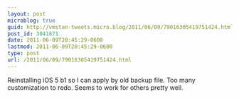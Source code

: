 ```yaml
---
layout: post
microblog: true
guid: http://vmstan-tweets.micro.blog/2011/06/09/79016305419751424.html
post_id: 3041871
date: 2011-06-09T20:45:29-0600
lastmod: 2011-06-09T20:45:29-0600
type: post
url: /2011/06/09/79016305419751424.html
---
```

Reinstalling iOS 5 b1 so I can apply by old backup file. Too many customization to redo. Seems to work for others pretty well.
